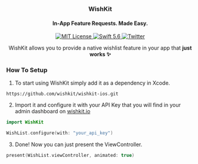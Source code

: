 <h3 align="center">WishKit</h1>
<h4 align="center"> In-App Feature Requests. Made Easy. </h2>
<p align="center">
	<a href="LICENSE">
        	<img src="https://img.shields.io/badge/license-MIT-00c573.svg" alt="MIT License">
	</a>
	<a href="https://swift.org">
        	<img src="https://img.shields.io/badge/swift-5.6-00c573.svg" alt="Swift 5.6">
	</a>
	<a href="https://twitter.com/mywishkit" target="_blank">
        	<img src="https://img.shields.io/badge/twitter-@mywishkit-00c573.svg" alt="Twitter">
	</a>
</p>
<p align="center">
WishKit allows you to provide a native wishlist feature in your app that <b>just works ✨</b> <br/>
</p>

### How To Setup
1. To start using WishKit simply add it as a dependency in Xcode.
```
https://github.com/wishkit/wishkit-ios.git
```

2. Import it and configure it with your API Key that you will find in your admin dashboard on <a href="https://wishkit.io/dashboard" target="_blank">wishkit.io</a>
```swift
import WishKit

WishList.configure(with: "your_api_key")
```

3. Done! Now you can just present the ViewController.
```swift
present(WishList.viewController, animated: true)
```

